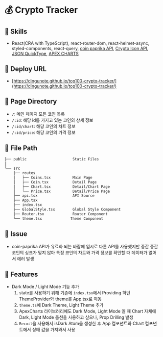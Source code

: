 # 💰 Crypto Tracker

## 📌 Skills

- React(CRA with TypeScript), react-router-dom, react-helmet-async, styled-components, react-query, [coin paprika API](https://api.coinpaprika.com/v1/coins), [Crypto Icon API](https://cryptocurrencyliveprices.com/), [JSON QuickType](https://app.quicktype.io/?l=ts), [APEX CHARTS](https://apexcharts.com)

## 📌 Deploy URL

- [https://dingunote.github.io/top100-crypto-tracker/](https://dingunote.github.io/top100-crypto-tracker/)

## 📌 Page Directory

- `/`: 메인 페이지 모든 코인 목록
- `/:id`: 해당 id를 가지고 있는 코인의 상세 정보
- `/:id/chart`: 해당 코인의 차트 정보
- `/:id/price`: 해당 코인의 가격 정보

## 📌 File Path

```bash
├── public                     Static Files
│
└── src
    ├── routes
    │   ├── Coins.tsx          Main Page
    │   ├── Coin.tsx           Detail Page
    │   ├── Chart.tsx          Detail/Chart Page
    │   └── Price.tsx          Detail/Price Page
    ├── api.tsx                API Source
    ├── App.tsx
    ├── index.tsx
    ├── GlobalStyle.tsx        Global Style Component
    ├── Router.tsx             Router Component
    └── theme.tsx             Theme Component
```

## 📌 Issue

- coin-paprika API가 유료화 되는 바람에 임시로 다른 API를 사용했지만 중간 중간 코인의 싱크가 맞지 않아 특정 코인의 차트와 가격 정보를 확인할 때 데이터가 없어서 에러 발생

## 📌 Features

- Dark Mode / Light Mode 기능 추가
  1. state를 사용하기 위해 기존에 `index.tsx`에서 Providing 하던 ThemeProvider와 theme를 App.tsx로 이동
  2. `theme.ts`에 Dark Theme, Light Theme 추가
  3. ApexCharts 라이브러리에도 Dark Mode, Light Mode 일 때 Chart 자체에 Dark, Light Mode 옵션을 사용하고 싶으나, Prop Drilling 발생
  4. `Recoil`을 사용해서 isDark Atom을 생성한 후 App 컴포넌트와 Chart 컴포넌트에서 상태 값을 가져와서 사용
